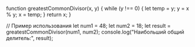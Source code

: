 function greatestCommonDivisor(x, y) {
    while (y !== 0) {
        let temp = y;
        y = x % y;
        x = temp;
    }
    return x;
}

// Пример использования
let num1 = 48;
let num2 = 18;
let result = greatestCommonDivisor(num1, num2);
console.log("Наибольший общий делитель:", result);
